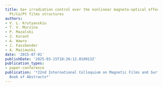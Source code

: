 ```yaml
---
title: Ga+ irradiation control over the nonlinear magneto-optical effects in planar
  Pt/Co/Pt films structures
authors:
- V. L. Krutyanskiu
- T. V. Murzina
- P. Mazalski
- Z. Kurant
- A. Wawro
- J. Fassbender
- A. Maziewski
date: '2015-07-01'
publishDate: '2025-03-15T18:26:12.010913Z'
publication_types:
- paper-conference
publication: '*22nd International Colloquium on Magnetic Films and Surfaces (ICMFS2015),
  Book of Abstracts*'
---
```

